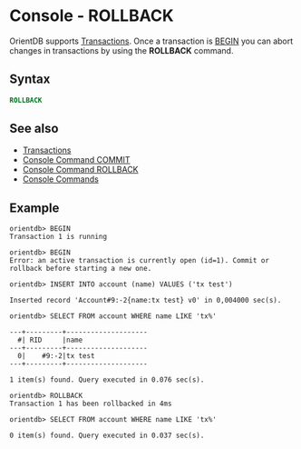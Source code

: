 # Console - ROLLBACK

OrientDB supports [Transactions](Transactions.md). Once a transaction is [BEGIN](Console-Command-Begin.md) you can abort changes in transactions by using the **ROLLBACK** command.

## Syntax

```sql
ROLLBACK
```
## See also

- [Transactions](Transactions.md)
- [Console Command COMMIT](Console-Command-Commit.md)
- [Console Command ROLLBACK](Console-Command-Rollback.md)
- [Console Commands](Console-Commands.md)

## Example

```
orientdb> BEGIN
Transaction 1 is running

orientdb> BEGIN
Error: an active transaction is currently open (id=1). Commit or rollback before starting a new one.

orientdb> INSERT INTO account (name) VALUES ('tx test')

Inserted record 'Account#9:-2{name:tx test} v0' in 0,004000 sec(s).

orientdb> SELECT FROM account WHERE name LIKE 'tx%'

---+---------+--------------------
  #| RID     |name
---+---------+--------------------
  0|    #9:-2|tx test
---+---------+--------------------

1 item(s) found. Query executed in 0.076 sec(s).

orientdb> ROLLBACK
Transaction 1 has been rollbacked in 4ms

orientdb> SELECT FROM account WHERE name LIKE 'tx%'

0 item(s) found. Query executed in 0.037 sec(s).
```
